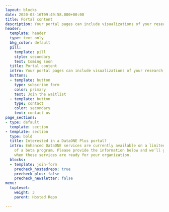 ```yaml
---
layout: blocks
date: 2020-03-16T09:49:58.000+00:00
title: Portal content
description: Your portal pages can include visualizations of your research, a list of your team members, or any other custom content
header:
  template: header
  type: text only
  bkg_color: default
  pill:
    template: pill
    style: secondary
    text: Coming soon
  title: Portal content
  intro: Your portal pages can include visualizations of your research, a list of your team members, or any other custom content
  buttons:
  - template: button
    type: subscribe form
    color: primary
    text: Join the waitlist
  - template: button
    type: contact
    color: secondary
    text: contact us
page_sections:
- type: default
  template: section
- template: section
  type: bold
  title: Interested in a DataONE Plus portal?
  intro: Enhanced DataONE services are currently available on a limited basis as part
    of a beta program. Please provide the information below and we’ll get in touch
    when these services are ready for your organization.
  blocks:
  - template: join-form
    precheck_hostedrepo: true
    precheck_plus: false
    precheck_newsletter: false
menu:
  toplevel:
    weight: 3
    parent: Hosted Repo

---
```

